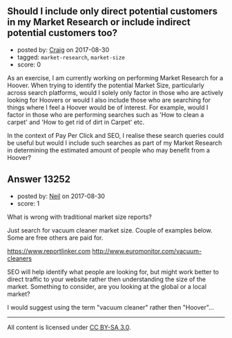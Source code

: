 ## Should I include only direct potential customers in my Market Research or include indirect potential customers too?

- posted by: [Craig](https://stackexchange.com/users/7349435/craig) on 2017-08-30
- tagged: `market-research`, `market-size`
- score: 0

As an exercise, I am currently working on performing Market Research for a Hoover.  When trying to identify the potential Market Size, particularly across search platforms, would I solely only factor in those who are actively looking for Hoovers or would I also include those who are searching for things where I feel a Hoover would be of interest.  For example, would I factor in those who are performing searches such as 'How to clean a carpet' and 'How to get rid of dirt in Carpet' etc.  

In the context of Pay Per Click and SEO, I realise these search queries could be useful but would I include such searches as part of my Market Research in determining the estimated amount of people who may benefit from a Hoover?


## Answer 13252

- posted by: [Neil](https://stackexchange.com/users/2711480/neil) on 2017-08-30
- score: 1

What is wrong with traditional market size reports? 

Just search for vacuum cleaner market size. Couple of examples below. Some are free others are paid for.

https://www.reportlinker.com
http://www.euromonitor.com/vacuum-cleaners

SEO will help identify what people are looking for, but might work better to direct traffic to your website rather then understanding the size of the market. Something to consider, are you looking at the global or a local market?

I would suggest using the term "vacuum cleaner" rather then "Hoover"... 




---

All content is licensed under [CC BY-SA 3.0](https://creativecommons.org/licenses/by-sa/3.0/).
